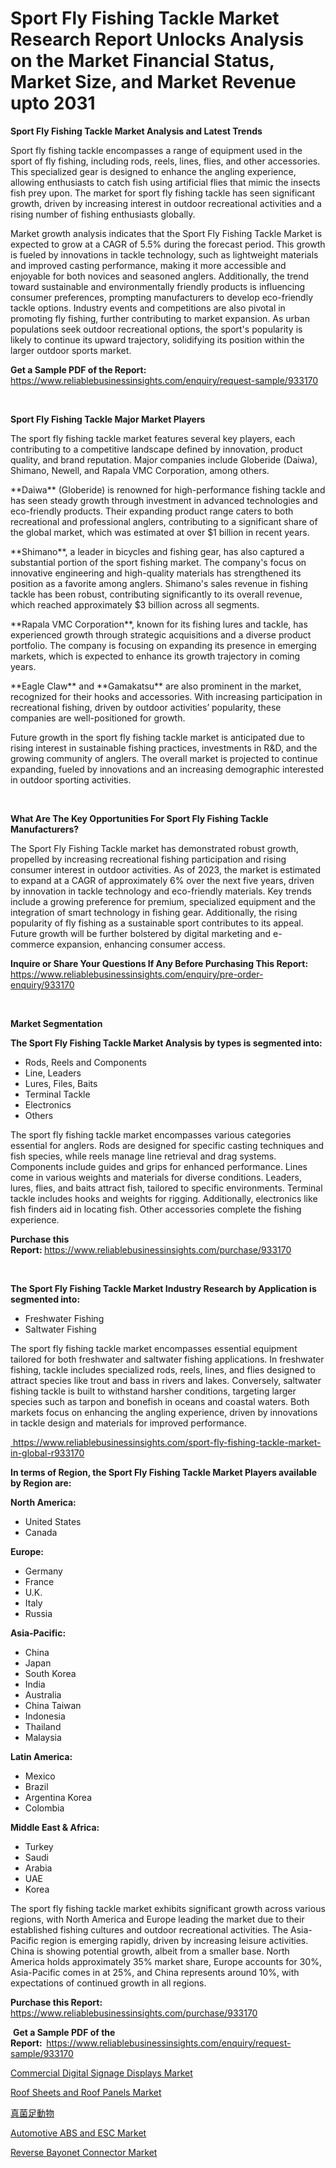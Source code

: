 <p><h1>Sport Fly Fishing Tackle Market Research Report Unlocks Analysis on the Market Financial Status, Market Size, and Market Revenue upto 2031</h1></p><p><strong>Sport Fly Fishing Tackle Market Analysis and Latest Trends</strong></p>
<p><p>Sport fly fishing tackle encompasses a range of equipment used in the sport of fly fishing, including rods, reels, lines, flies, and other accessories. This specialized gear is designed to enhance the angling experience, allowing enthusiasts to catch fish using artificial flies that mimic the insects fish prey upon. The market for sport fly fishing tackle has seen significant growth, driven by increasing interest in outdoor recreational activities and a rising number of fishing enthusiasts globally.</p><p>Market growth analysis indicates that the Sport Fly Fishing Tackle Market is expected to grow at a CAGR of 5.5% during the forecast period. This growth is fueled by innovations in tackle technology, such as lightweight materials and improved casting performance, making it more accessible and enjoyable for both novices and seasoned anglers. Additionally, the trend toward sustainable and environmentally friendly products is influencing consumer preferences, prompting manufacturers to develop eco-friendly tackle options. Industry events and competitions are also pivotal in promoting fly fishing, further contributing to market expansion. As urban populations seek outdoor recreational options, the sport's popularity is likely to continue its upward trajectory, solidifying its position within the larger outdoor sports market.</p></p>
<p><strong>Get a Sample PDF of the Report:&nbsp;</strong> <a href="https://www.reliablebusinessinsights.com/enquiry/request-sample/933170">https://www.reliablebusinessinsights.com/enquiry/request-sample/933170</a></p>
<p>&nbsp;</p>
<p><strong>Sport Fly Fishing Tackle Major Market Players</strong></p>
<p><p>The sport fly fishing tackle market features several key players, each contributing to a competitive landscape defined by innovation, product quality, and brand reputation. Major companies include Globeride (Daiwa), Shimano, Newell, and Rapala VMC Corporation, among others.</p><p>**Daiwa** (Globeride) is renowned for high-performance fishing tackle and has seen steady growth through investment in advanced technologies and eco-friendly products. Their expanding product range caters to both recreational and professional anglers, contributing to a significant share of the global market, which was estimated at over $1 billion in recent years.</p><p>**Shimano**, a leader in bicycles and fishing gear, has also captured a substantial portion of the sport fishing market. The company's focus on innovative engineering and high-quality materials has strengthened its position as a favorite among anglers. Shimano's sales revenue in fishing tackle has been robust, contributing significantly to its overall revenue, which reached approximately $3 billion across all segments.</p><p>**Rapala VMC Corporation**, known for its fishing lures and tackle, has experienced growth through strategic acquisitions and a diverse product portfolio. The company is focusing on expanding its presence in emerging markets, which is expected to enhance its growth trajectory in coming years.</p><p>**Eagle Claw** and **Gamakatsu** are also prominent in the market, recognized for their hooks and accessories. With increasing participation in recreational fishing, driven by outdoor activities’ popularity, these companies are well-positioned for growth. </p><p>Future growth in the sport fly fishing tackle market is anticipated due to rising interest in sustainable fishing practices, investments in R&D, and the growing community of anglers. The overall market is projected to continue expanding, fueled by innovations and an increasing demographic interested in outdoor sporting activities.</p></p>
<p>&nbsp;</p>
<p><strong>What Are The Key Opportunities For Sport Fly Fishing Tackle Manufacturers?</strong></p>
<p><p>The Sport Fly Fishing Tackle market has demonstrated robust growth, propelled by increasing recreational fishing participation and rising consumer interest in outdoor activities. As of 2023, the market is estimated to expand at a CAGR of approximately 6% over the next five years, driven by innovation in tackle technology and eco-friendly materials. Key trends include a growing preference for premium, specialized equipment and the integration of smart technology in fishing gear. Additionally, the rising popularity of fly fishing as a sustainable sport contributes to its appeal. Future growth will be further bolstered by digital marketing and e-commerce expansion, enhancing consumer access.</p></p>
<p><strong>Inquire or Share Your Questions If Any Before Purchasing This Report:</strong> <a href="https://www.reliablebusinessinsights.com/enquiry/pre-order-enquiry/933170">https://www.reliablebusinessinsights.com/enquiry/pre-order-enquiry/933170</a></p>
<p>&nbsp;</p>
<p><strong>Market Segmentation</strong></p>
<p><strong>The Sport Fly Fishing Tackle Market Analysis by types is segmented into:</strong></p>
<p><ul><li>Rods, Reels and Components</li><li>Line, Leaders</li><li>Lures, Files, Baits</li><li>Terminal Tackle</li><li>Electronics</li><li>Others</li></ul></p>
<p><p>The sport fly fishing tackle market encompasses various categories essential for anglers. Rods are designed for specific casting techniques and fish species, while reels manage line retrieval and drag systems. Components include guides and grips for enhanced performance. Lines come in various weights and materials for diverse conditions. Leaders, lures, flies, and baits attract fish, tailored to specific environments. Terminal tackle includes hooks and weights for rigging. Additionally, electronics like fish finders aid in locating fish. Other accessories complete the fishing experience.</p></p>
<p><strong>Purchase this Report:&nbsp;</strong><a href="https://www.reliablebusinessinsights.com/purchase/933170">https://www.reliablebusinessinsights.com/purchase/933170</a></p>
<p>&nbsp;</p>
<p><strong>The Sport Fly Fishing Tackle Market Industry Research by Application is segmented into:</strong></p>
<p><ul><li>Freshwater Fishing</li><li>Saltwater Fishing</li></ul></p>
<p><p>The sport fly fishing tackle market encompasses essential equipment tailored for both freshwater and saltwater fishing applications. In freshwater fishing, tackle includes specialized rods, reels, lines, and flies designed to attract species like trout and bass in rivers and lakes. Conversely, saltwater fishing tackle is built to withstand harsher conditions, targeting larger species such as tarpon and bonefish in oceans and coastal waters. Both markets focus on enhancing the angling experience, driven by innovations in tackle design and materials for improved performance.</p></p>
<p><a href="https://www.reliablebusinessinsights.com/sport-fly-fishing-tackle-market-in-global-r933170">&nbsp;https://www.reliablebusinessinsights.com/sport-fly-fishing-tackle-market-in-global-r933170</a></p>
<p><strong>In terms of Region, the Sport Fly Fishing Tackle Market Players available by Region are:</strong></p>
<p>
    <p> <strong> North America: </strong>
        <ul>
            <li>United States</li>
            <li>Canada</li>
        </ul>
        </p> 
    <p> <strong> Europe: </strong>
        <ul>
            <li>Germany</li>
            <li>France</li>
            <li>U.K.</li>
            <li>Italy</li>
            <li>Russia</li>
        </ul>
        </p> 
    <p> <strong> Asia-Pacific: </strong>
        <ul>
            <li>China</li>
            <li>Japan</li>
            <li>South Korea</li>
            <li>India</li>
            <li>Australia</li>
            <li>China Taiwan</li>
            <li>Indonesia</li>
            <li>Thailand</li>
            <li>Malaysia</li>
        </ul>
        </p> 
    <p> <strong> Latin America: </strong>
        <ul>
            <li>Mexico</li>
            <li>Brazil</li>
            <li>Argentina Korea</li>
            <li>Colombia</li>
        </ul>
        </p> 
    <p> <strong> Middle East & Africa: </strong>
        <ul>
            <li>Turkey</li>
            <li>Saudi</li>
            <li>Arabia</li>
            <li>UAE</li>
            <li>Korea</li>
        </ul>
    </p>
    </p>
<p><p>The sport fly fishing tackle market exhibits significant growth across various regions, with North America and Europe leading the market due to their established fishing cultures and outdoor recreational activities. The Asia-Pacific region is emerging rapidly, driven by increasing leisure activities. China is showing potential growth, albeit from a smaller base. North America holds approximately 35% market share, Europe accounts for 30%, Asia-Pacific comes in at 25%, and China represents around 10%, with expectations of continued growth in all regions.</p></p>
<p><strong>Purchase this Report: </strong><a href="https://www.reliablebusinessinsights.com/purchase/933170">https://www.reliablebusinessinsights.com/purchase/933170</a></p>
<p>&nbsp;<strong>Get a Sample PDF of the Report:&nbsp;&nbsp;</strong><a href="https://www.reliablebusinessinsights.com/enquiry/request-sample/933170">https://www.reliablebusinessinsights.com/enquiry/request-sample/933170</a></p>
<p><strong></strong></p>
<p><p><a href="https://medium.com/@sahanad234/global-commercial-digital-signage-displays-market-opportunities-and-forecast-for-period-from-2024-a5a42fd2e7f3">Commercial Digital Signage Displays Market</a></p><p><a href="https://github.com/CarolynWatkins697/Market-Research-Report-List-1/blob/main/roof-sheets-and-roof-panels-market.md">Roof Sheets and Roof Panels Market</a></p><p><a href="https://medium.com/@efrainhaley_37009/%E8%8F%8C%E8%B6%B3%E5%8B%95%E7%89%A9%E5%B8%82%E5%A0%B4-%E3%82%B0%E3%83%AD%E3%83%BC%E3%83%90%E3%83%AB%E3%81%8A%E3%82%88%E3%81%B3%E5%9C%B0%E5%9F%9F%E5%88%86%E6%9E%90-%E5%9C%B0%E5%9F%9F-%E5%9B%BD%E3%83%AC%E3%83%99%E3%83%AB%E3%81%AE%E5%88%86%E6%9E%90-%E3%81%8A%E3%82%88%E3%81%B3%E7%AB%B6%E4%BA%89%E7%92%B0%E5%A2%83%E3%81%AB%E7%84%A6%E7%82%B9%E3%82%92%E5%BD%93%E3%81%A6%E3%82%8B-6c10823e1145?postPublishedType=initial">真菌足動物</a></p><p><a href="https://issuu.com/reportprime-2/docs/automotive-abs-and-esc-market-size-_c7334ed34dae77">Automotive ABS and ESC Market</a></p><p><a href="https://www.linkedin.com/pulse/exploring-reverse-bayonet-connector-market-dynamics-global-jar8e?trackingId=qwAV3uE3Sjicy0FJl7B78w%3D%3D">Reverse Bayonet Connector Market</a></p></p>